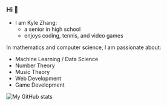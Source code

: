 ### Hi 👋

<!--
**RiptideStar/RiptideStar** is a ✨ _special_ ✨ repository because its `README.md` (this file) appears on your GitHub profile.

Here are some ideas to get you started:

- 🔭 I’m currently working on ...
- 🌱 I’m currently learning ...
- 👯 I’m looking to collaborate on ...
- 🤔 I’m looking for help with ...
- 💬 Ask me about ...
- 📫 How to reach me: ...
- 😄 Pronouns: ...
- ⚡ Fun fact: ...
-->
- I am Kyle Zhang: 
  - a senior in high school
  - enjoys coding, tennis, and video games

In mathematics and computer science, I am passionate about:
  - Machine Learning / Data Science
  - Number Theory
  - Music Theory
  - Web Development
  - Game Development

![My GitHub stats](https://github-readme-stats.vercel.app/api?username=RiptideStar&show_icons=true&theme=prussian)
